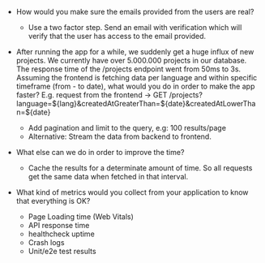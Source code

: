 - How would you make sure the emails provided from the users are real?

  - Use a two factor step. Send an email with verification which will verify that the user has access to the email provided.

- After running the app for a while, we suddenly get a huge influx of new projects. We currently have over 5.000.000 projects in our database. The response time of the /projects endpoint went from 50ms to 3s. Assuming the frontend is fetching data per language and within specific timeframe (from - to date), what would you do in order to make the app faster? E.g. request from the frontend -> GET /projects?language=${lang}&createdAtGreaterThan=${date}&createdAtLowerThan=${date}

  - Add pagination and limit to the query, e.g: 100 results/page
  - Alternative: Stream the data from backend to frontend.

- What else can we do in order to improve the time?

  - Cache the results for a determinate amount of time. So all requests get the same data when fetched in that interval.

- What kind of metrics would you collect from your application to know that everything is OK?
  - Page Loading time (Web Vitals)
  - API response time
  - healthcheck uptime
  - Crash logs
  - Unit/e2e test results
